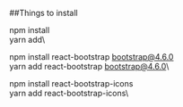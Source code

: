 ##Things to install

npm install\
yarn add\

npm install react-bootstrap bootstrap@4.6.0\
yarn add react-bootstrap bootstrap@4.6.0\

npm install react-bootstrap-icons\
yarn add react-bootstrap-icons\